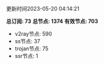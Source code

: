 更新时间2023-05-20 04:14:21

**总订阅: 73**
**总节点: 1374**
**有效节点: 703**
- v2ray节点: 590
- ss节点: 37
- trojan节点: 75
- ssr节点: 1
